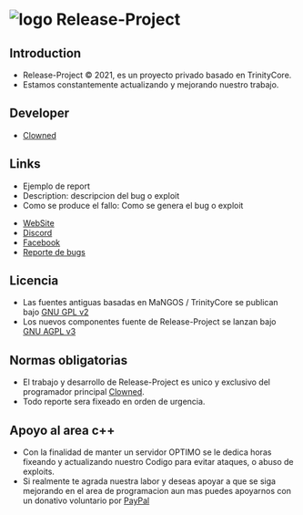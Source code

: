 # ![logo](https://github.com/ClownedDev/Release-Project/blob/main/GitHub.png) Release-Project

## Introduction

- Release-Project © 2021, es un proyecto privado basado en TrinityCore. 
- Estamos constantemente actualizando y mejorando nuestro trabajo.

## Developer

+ [Clowned](https://www.facebook.com/happydaysgone)

## Links

+ Ejemplo de report
+ Description: descripcion del bug o exploit
+ Como se produce el fallo: Como se genera el bug o exploit

- [WebSite](https://www.wowrelease.com/)
- [Discord](https://discord.gg/H5GQ7HF)
- [Facebook](https://www.facebook.com/wowreleaseoficial)
- [Reporte de bugs](https://github.com/ClownedDev/Release-Project/issues)

## Licencia

+ Las fuentes antiguas basadas en MaNGOS / TrinityCore se publican bajo [GNU GPL v2](https://github.com/ClownedDev/Release-Project/blob/main/LICENSE-GPL2)
+ Los nuevos componentes fuente de Release-Project se lanzan bajo [GNU AGPL v3](https://github.com/ClownedDev/Release-Project/blob/main/LICENSE-AGPL3)

## Normas obligatorias

- El trabajo y desarrollo de Release-Project es unico y exclusivo del programador principal [Clowned](https://www.facebook.com/happydaysgone).
- Todo reporte sera fixeado en orden de urgencia.

## Apoyo al area c++

- Con la finalidad de manter un servidor OPTIMO se le dedica horas fixeando y actualizando nuestro Codigo para evitar ataques, o abuso de exploits. 
- Si realmente te agrada nuestra labor y deseas apoyar a que se siga mejorando en el area de programacion aun mas puedes apoyarnos con un donativo voluntario por [PayPal](https://www.paypal.me/ClownedX)

## 
